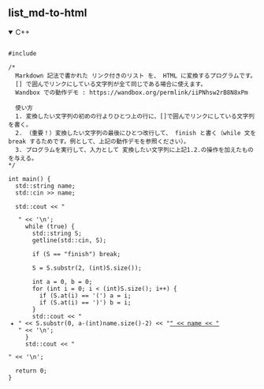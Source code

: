 ## list_md-to-html

<details open>
<summary>C++</summary>

<pre><code>
#include <iostream>

/*
  Markdown 記法で書かれた リンク付きのリスト を、 HTML に変換するプログラムです。
  [] で囲んでリンクにしている文字列が全て同じである場合に使えます。
  Wandbox での動作デモ : https://wandbox.org/permlink/iiPNhsw2rB8N8xPm

  使い方
  1. 変換したい文字列の初めの行よりひとつ上の行に、[]で囲んでリンクにしている文字列を書く。
  2. （重要！）変換したい文字列の最後にひとつ改行して、 finish と書く（while 文を break するためです。例として、上記の動作デモを参照ください）。
  3. プログラムを実行して、入力として 変換したい文字列に上記1.2.の操作を加えたもの を与える。
*/

int main() {
  std::string name;
  std::cin >> name;
  
  std::cout << "<ul>" << '\n';
  while (true) {
    std::string S;
    getline(std::cin, S);
    
    if (S == "finish") break;

    S = S.substr(2, (int)S.size());

    int a = 0, b = 0;
    for (int i = 0; i < (int)S.size(); i++) {
      if (S.at(i) == '(') a = i;
      if (S.at(i) == ')') b = i;
    }
    std::cout << "  <li>" << S.substr(0, a-(int)name.size()-2) << "<a href=\"" << S.substr(a+1, b-a-1) << "\">" << name << "</a></li>" << '\n';
  }
  std::cout << "</ul>" << '\n';

  return 0;
}
</code></pre>
</details>

